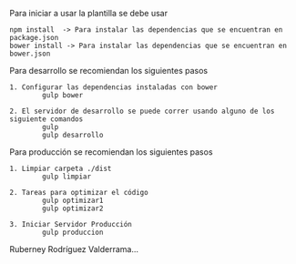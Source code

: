 Para iniciar a usar la plantilla se debe usar
    
    npm install  -> Para instalar las dependencias que se encuentran en package.json
    bower install -> Para instalar las dependencias que se encuentran en bower.json

Para desarrollo se recomiendan los siguientes pasos

    1. Configurar las dependencias instaladas con bower
            gulp bower

    2. El servidor de desarrollo se puede correr usando alguno de los siguiente comandos
            gulp
            gulp desarrollo

Para producción se recomiendan los siguientes pasos

    1. Limpiar carpeta ./dist
            gulp limpiar

    2. Tareas para optimizar el código
            gulp optimizar1
            gulp optimizar2

    3. Iniciar Servidor Producción
            gulp produccion




Ruberney Rodríguez Valderrama...